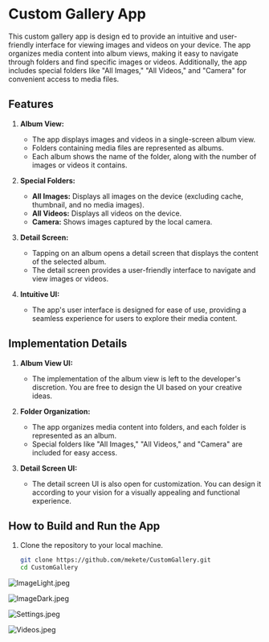 # Custom Gallery App

This custom gallery app is design
ed to provide an intuitive and user-friendly interface for viewing images and videos on your device. The app organizes media content into album views, making it easy to navigate through folders and find specific images or videos. Additionally, the app includes special folders like "All Images," "All Videos," and "Camera" for convenient access to media files.

## Features

1. **Album View:**
    - The app displays images and videos in a single-screen album view.
    - Folders containing media files are represented as albums.
    - Each album shows the name of the folder, along with the number of images or videos it contains.

2. **Special Folders:**
    - **All Images:** Displays all images on the device (excluding cache, thumbnail, and no media images).
    - **All Videos:** Displays all videos on the device.
    - **Camera:** Shows images captured by the local camera.

3. **Detail Screen:**
    - Tapping on an album opens a detail screen that displays the content of the selected album.
    - The detail screen provides a user-friendly interface to navigate and view images or videos.

4. **Intuitive UI:**
    - The app's user interface is designed for ease of use, providing a seamless experience for users to explore their media content.

## Implementation Details

1. **Album View UI:**
    - The implementation of the album view is left to the developer's discretion. You are free to design the UI based on your creative ideas.

2. **Folder Organization:**
    - The app organizes media content into folders, and each folder is represented as an album.
    - Special folders like "All Images," "All Videos," and "Camera" are included for easy access.

3. **Detail Screen UI:**
    - The detail screen UI is also open for customization. You can design it according to your vision for a visually appealing and functional experience.

## How to Build and Run the App

1. Clone the repository to your local machine.
   ```bash
   git clone https://github.com/mekete/CustomGallery.git
   cd CustomGallery
   
![ImageLight.jpeg](https://raw.githubusercontent.com/mekete/CustomGallery/main/output/Screenshot/ImageLight.jpeg)
 
![ImageDark.jpeg](https://raw.githubusercontent.com/mekete/CustomGallery/main/output/Screenshot/ImageDark.jpeg)

![Settings.jpeg](https://raw.githubusercontent.com/mekete/CustomGallery/main/output/Screenshot/Settings.jpeg)

![Videos.jpeg](https://raw.githubusercontent.com/mekete/CustomGallery/main/output/Screenshot/Videos.jpeg)

